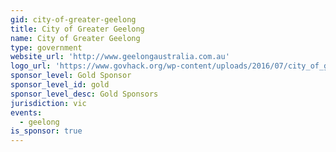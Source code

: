 ```yaml
---
gid: city-of-greater-geelong
title: City of Greater Geelong
name: City of Greater Geelong
type: government
website_url: 'http://www.geelongaustralia.com.au'
logo_url: 'https://www.govhack.org/wp-content/uploads/2016/07/city_of_greater_geelong.png'
sponsor_level: Gold Sponsor
sponsor_level_id: gold
sponsor_level_desc: Gold Sponsors
jurisdiction: vic
events:
  - geelong
is_sponsor: true
---
```

